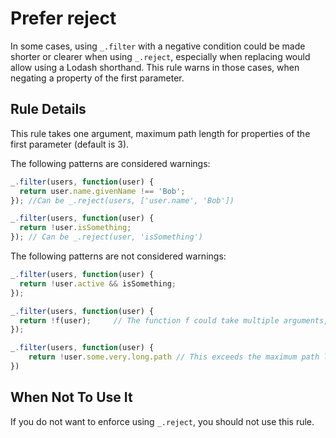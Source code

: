 # Prefer reject

In some cases, using `_.filter` with a negative condition could be made shorter or clearer when using `_.reject`, especially when replacing would allow using a Lodash shorthand.
This rule warns in those cases, when negating a property of the first parameter.

## Rule Details

This rule takes one argument, maximum path length for properties of the first parameter (default is 3).

The following patterns are considered warnings:

```js
_.filter(users, function(user) {
  return user.name.givenName !== 'Bob';
}); //Can be _.reject(users, ['user.name', 'Bob'])

_.filter(users, function(user) {
  return !user.isSomething;
}); // Can be _.reject(user, 'isSomething')
```

The following patterns are not considered warnings:

```js
_.filter(users, function(user) {
  return !user.active && isSomething;
});

_.filter(users, function(user) {
  return !f(user);     // The function f could take multiple arguments, e.g. parseInt 
}); 

_.filter(users, function(user) {
    return !user.some.very.long.path // This exceeds the maximum path length
})
```


## When Not To Use It

If you do not want to enforce using `_.reject`, you should not use this rule.
